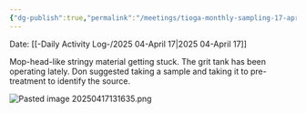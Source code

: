 ```yaml
---
{"dg-publish":true,"permalink":"/meetings/tioga-monthly-sampling-17-april-2025/","noteIcon":"","created":"2025-07-07T14:23:46.050-05:00"}
---
```


Date: [[-Daily Activity Log-/2025 04-April 17\|2025 04-April 17]]

Mop-head-like stringy material getting stuck.
The grit tank has been operating lately.
Don suggested taking a sample and taking it to pre-treatment to identify the source.

![Pasted image 20250417131635.png](/img/user/Pasted%20image%2020250417131635.png)